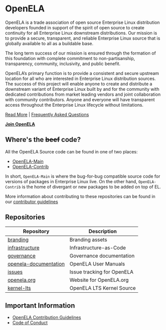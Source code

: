 # OpenELA

OpenELA is a trade association of open source Enterprise Linux distribution
developers founded in support of the spirit of open source to create continuity
for all Enterprise Linux downstream distributions. Our mission is to provide a
secure, transparent, and reliable Enterprise Linux source that is globally
available to all as a buildable base.

The long term success of our mission is ensured through the formation of this
foundation with complete commitment to non-partisanship, transparency,
community, inclusivity, and public benefit.

OpenELA’s primary function is to provide a consistent and secure upstream
location for all who are interested in Enterprise Linux distribution sources.
The success of this project will enable anyone to create and distribute a
downstream variant of Enterprise Linux built by and for the community with
dedicated contributions from market leading vendors and joint collaboration
with community contributors. Anyone and everyone will have transparent access
throughout the Enterprise Linux lifecycle without limitations.

[Read More](https://openela.org/about/) | [Frequently Asked Questions](https://openela.org/faq/)

**[Join OpenELA](https://openela.org/join/)**

## Where's the ~~beef~~ code?

All the OpenELA Source code can be found in one of two places:

* [OpenELA-Main](https://github.com/openela-main)
* [OpenELA-Contrib](https://github.com/openela-contrib)

In short, `OpenELA-Main` is where the bug-for-bug compatible source code for 
versions of packages in Enterprise Linux live. On the other hand,
`OpenELA-Contrib` is the home of divergant or new packages to be added on top
of EL.

More information about contributing to these repositories can be found in our [contributor guidelines](https://github.com/openela/governance/blob/main/contributors_guidelines.md)

## Repositories
|Repository|Description|
|--|--|
|[branding](https://github.com/openela/branding)|Branding assets|
|[infrastructure](https://github.com/openela/infrastructure)|Infrastructure-as-Code |
|[governance](https://github.com/openela/governance)|Governance documentation|
|[openela-documentation](https://github.com/openela/openela-documentation)|OpenELA User Manuals|
|[issues](https://github.com/openela/issues)|Issue tracking for OpenELA|
|[openela.org](https://github.com/openela/openela.org)|Website for OpenELA.org|
|[kernel-lts](https://github.com/openela/kernel-lts)| OpenELA LTS Kernel Source |

## Important Information

* [OpenELA Contribution Guidelines](https://github.com/openela/governance/blob/main/contributors_guidelines.md)
* [Code of Conduct](https://github.com/openela/governance/blob/main/code_of_conduct.md)

